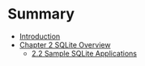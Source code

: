 # Summary

* [Introduction](README.md)
* [Chapter 2 SQLite Overview](chapter1.md)
    * [2.2 Sample SQLite Applications](22-sample-sqlite-applications.md)

